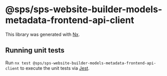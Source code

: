 # @sps/sps-website-builder-models-metadata-frontend-api-client

This library was generated with [Nx](https://nx.dev).

## Running unit tests

Run `nx test @sps/sps-website-builder-models-metadata-frontend-api-client` to execute the unit tests via [Jest](https://jestjs.io).
